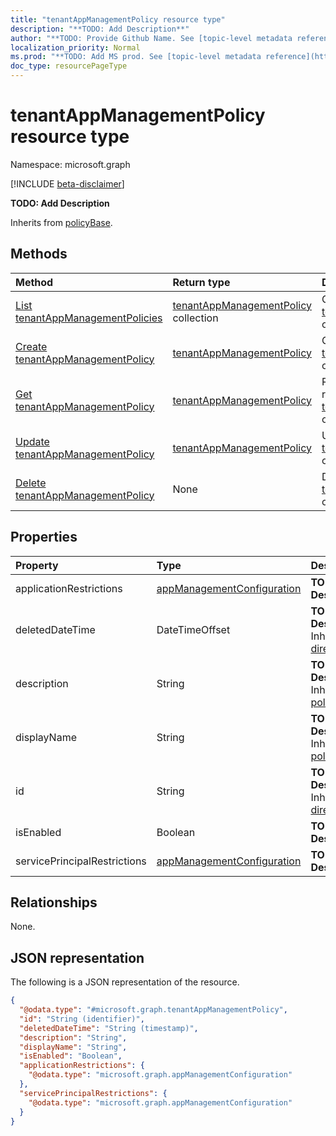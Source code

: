 ```yaml
---
title: "tenantAppManagementPolicy resource type"
description: "**TODO: Add Description**"
author: "**TODO: Provide Github Name. See [topic-level metadata reference](https://msgo.azurewebsites.net/add/document/guidelines/metadata.html#topic-level-metadata)**"
localization_priority: Normal
ms.prod: "**TODO: Add MS prod. See [topic-level metadata reference](https://msgo.azurewebsites.net/add/document/guidelines/metadata.html#topic-level-metadata)**"
doc_type: resourcePageType
---
```


# tenantAppManagementPolicy resource type

Namespace: microsoft.graph

[!INCLUDE [beta-disclaimer](../../includes/beta-disclaimer.md)]

**TODO: Add Description**


Inherits from [policyBase](../resources/policybase.md).

## Methods
|Method|Return type|Description|
|:---|:---|:---|
|[List tenantAppManagementPolicies](../api/tenantappmanagementpolicy-list.md)|[tenantAppManagementPolicy](../resources/tenantappmanagementpolicy.md) collection|Get a list of the [tenantAppManagementPolicy](../resources/tenantappmanagementpolicy.md) objects and their properties.|
|[Create tenantAppManagementPolicy](../api/tenantappmanagementpolicy-create.md)|[tenantAppManagementPolicy](../resources/tenantappmanagementpolicy.md)|Create a new [tenantAppManagementPolicy](../resources/tenantappmanagementpolicy.md) object.|
|[Get tenantAppManagementPolicy](../api/tenantappmanagementpolicy-get.md)|[tenantAppManagementPolicy](../resources/tenantappmanagementpolicy.md)|Read the properties and relationships of a [tenantAppManagementPolicy](../resources/tenantappmanagementpolicy.md) object.|
|[Update tenantAppManagementPolicy](../api/tenantappmanagementpolicy-update.md)|[tenantAppManagementPolicy](../resources/tenantappmanagementpolicy.md)|Update the properties of a [tenantAppManagementPolicy](../resources/tenantappmanagementpolicy.md) object.|
|[Delete tenantAppManagementPolicy](../api/tenantappmanagementpolicy-delete.md)|None|Deletes a [tenantAppManagementPolicy](../resources/tenantappmanagementpolicy.md) object.|

## Properties
|Property|Type|Description|
|:---|:---|:---|
|applicationRestrictions|[appManagementConfiguration](../resources/appmanagementconfiguration.md)|**TODO: Add Description**|
|deletedDateTime|DateTimeOffset|**TODO: Add Description** Inherited from [directoryObject](../resources/directoryobject.md).|
|description|String|**TODO: Add Description** Inherited from [policyBase](../resources/policybase.md).|
|displayName|String|**TODO: Add Description** Inherited from [policyBase](../resources/policybase.md).|
|id|String|**TODO: Add Description** Inherited from [directoryObject](../resources/directoryobject.md).|
|isEnabled|Boolean|**TODO: Add Description**|
|servicePrincipalRestrictions|[appManagementConfiguration](../resources/appmanagementconfiguration.md)|**TODO: Add Description**|

## Relationships
None.

## JSON representation
The following is a JSON representation of the resource.
<!-- {
  "blockType": "resource",
  "keyProperty": "id",
  "@odata.type": "microsoft.graph.tenantAppManagementPolicy",
  "baseType": "Microsoft.DirectoryServices.policyBase",
  "openType": false
}
-->
``` json
{
  "@odata.type": "#microsoft.graph.tenantAppManagementPolicy",
  "id": "String (identifier)",
  "deletedDateTime": "String (timestamp)",
  "description": "String",
  "displayName": "String",
  "isEnabled": "Boolean",
  "applicationRestrictions": {
    "@odata.type": "microsoft.graph.appManagementConfiguration"
  },
  "servicePrincipalRestrictions": {
    "@odata.type": "microsoft.graph.appManagementConfiguration"
  }
}
```

